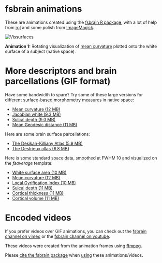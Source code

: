 # fsbrain animations

These are animations created using the [fsbrain R package](https://github.com/dfsp-spirit/fsbrain/), with a lot of help from [rgl](https://CRAN.R-project.org/package=rgl) and some polish from [ImageMagick](https://imagemagick.org).

![Vissurfaces](./fsbrain_morphnat_curv_web.gif?raw=true "Rotating brain mesh with mean curvature plotted onto it, rendered with fsbrain")

**Animation 1:** Rotating visualization of [mean curvature](https://en.wikipedia.org/wiki/Mean_curvature) plotted onto the white surface of a subject (native space).


# More descriptors and brain parcellations (GIF format)

Have some bandwidth to spare? Try some of these large versions for different surface-based morphometry measures in native space:


* [Mean curvature (12 MB)](./fsbrain_morphnat_curv.gif)
* [Jacobian white (9.3 MB)](./fsbrain_morphnat_jacobian_white.gif)
* [Sulcal depth (9.0 MB)](./fsbrain_morphnat_sulc.gif)
* [Mean Geodesic distance (11 MB)](./fsbrain_morphnat_geodesic_white.gif)


Here are some brain surface parcellations:

* [The Desikan-Killiany Atlas (5.9 MB)](./fsbrain_atlas_aparc.gif)
* [The Destrieux atlas (6.8 MB)](./fsbrain_atlas_a2009s.gif)


Here is some standard space data, smoothed at FWHM 10 and visualized on the *fsaverage* template:

* [White surface area (10 MB)](./fsbrain_morphstd_area_fwhm10.gif)
* [Mean curvature (12 MB)](./fsbrain_morphstd_curv_fwhm10.gif)
* [Local Gyrification Index (10 MB)](./fsbrain_morphstd_pial_lgi_fwhm10.gif)
* [Sulcal depth (11 MB)](./fsbrain_morphstd_sulc_fwhm10.gif)
* [Cortical thickness (11 MB)](./fsbrain_morphstd_thickness_fwhm10.gif)
* [Cortical volume (11 MB)](./fsbrain_morphstd_volume_fwhm10.gif)


# Encoded videos

If you prefer videos over GIF animations, you can check out the [fsbrain channel on vimeo](https://vimeo.com/channels/fsbrain) or the [fsbrain channel on youtube](https://www.youtube.com/channel/UCJAJZDnPS9Xtng-TTbIn2Dg). 

These videos were created from the animation frames using [ffmpeg](https://www.ffmpeg.org/).

Please [cite the fsbrain package](https://github.com/dfsp-spirit/fsbrain#citation) when [using](https://github.com/dfsp-spirit/fsbrain#license) these animations/videos.
